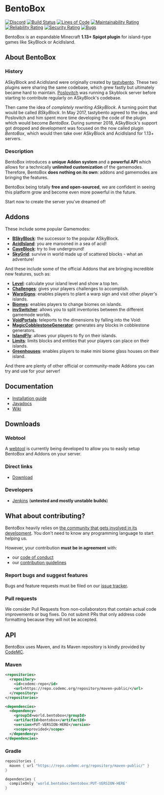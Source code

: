 # BentoBox

[![Discord](https://img.shields.io/discord/272499714048524288.svg?logo=discord)](https://discord.bentobox.world)
[![Build Status](https://ci.codemc.org/buildStatus/icon?job=BentoBoxWorld/BentoBox)](https://ci.codemc.org/job/BentoBoxWorld/job/BentoBox/)
[![Lines of Code](https://sonarcloud.io/api/project_badges/measure?project=world.bentobox:bentobox:develop&metric=ncloc)](https://sonarcloud.io/dashboard?id=world.bentobox:bentobox:develop)
[![Maintainability Rating](https://sonarcloud.io/api/project_badges/measure?project=world.bentobox:bentobox:develop&metric=sqale_rating)](https://sonarcloud.io/dashboard?id=world.bentobox%3Abentobox)
[![Reliability Rating](https://sonarcloud.io/api/project_badges/measure?project=world.bentobox:bentobox:develop&metric=reliability_rating)](https://sonarcloud.io/dashboard?id=world.bentobox:bentobox:develop)
[![Security Rating](https://sonarcloud.io/api/project_badges/measure?project=world.bentobox:bentobox:develop&metric=security_rating)](https://sonarcloud.io/dashboard?id=world.bentobox:bentobox:develop)
[![Bugs](https://sonarcloud.io/api/project_badges/measure?project=world.bentobox:bentobox:develop&metric=bugs)](https://sonarcloud.io/dashboard?id=world.bentobox:bentobox:develop)

BentoBox is an expandable Minecraft **1.13+ Spigot plugin** for island-type games like SkyBlock or AcidIsland.

## About BentoBox

### History

ASkyBlock and AcidIsland were originally created by [tastybento](https://github.com/tastybento).
These two plugins were sharing the same codebase, which grew fastly but ultimately became hard to maintain.
[Poslovitch](https://github.com/Poslovitch) was running a Skyblock server before starting to contribute regularly on ASkyBlock's codebase.

Then came the idea of *completely rewriting ASkyBlock*.
A turning point that would be called *BSkyBlock*.
In May 2017, tastybento agreed to the idea, and Poslovitch and him spent more time developing the code of the plugin which would become *BentoBox*.
During summer 2018, ASkyBlock's support got dropped and development was focused on the now called plugin *BentoBox*, which would then take over ASkyBlock and AcidIsland for 1.13+ servers.

### Description

BentoBox introduces a **unique Addon system** and a **powerful API** which allows for a technically **unlimited customization** of the gamemodes.
Therefore, BentoBox **does nothing on its own**: addons and gamemodes are bringing the features.

BentoBox being totally **free and open-sourced**, we are confident in seeing this platform grow and become even more powerful in the future.

Start now to create the server you've dreamed of!

## Addons
These include some popular Gamemodes:
* [**BSkyBlock**](https://github.com/BentoBoxWorld/BSkyBlock): the successor to the popular ASkyBlock.
* [**AcidIsland**](https://github.com/BentoBoxWorld/AcidIsland): you are marooned in a sea of acid!
* [**CaveBlock**](https://github.com/BentoBoxWorld/CaveBlock): try to live underground!
* [**SkyGrid**](https://github.com/BentoBoxWorld/SkyGrid): survive in world made up of scattered blocks - what an adventure!

And these include some of the official Addons that are bringing incredible new features, such as:
* [**Level**](https://github.com/BentoBoxWorld/Level): calculate your island level and show a top ten.
* [**Challenges**](https://github.com/BentoBoxWorld/Challenges): gives your players challenges to accomplish.
* [**WarpSigns**](https://github.com/BentoBoxWorld/addon-welcomewarpsigns): enables players to plant a warp sign and visit other player's islands.
* [**Biomes**](https://github.com/BentoBoxWorld/Biomes): enables players to change biomes on islands.
* [**invSwitcher**](https://github.com/BentoBoxWorld/addon-invSwitcher): allows you to split inventories between the different gamemode worlds.
* [**VoidPortals**](https://github.com/BentoBoxWorld/VoidPortals): teleports to the dimensions by falling into the Void:
* [**MagicCobblestoneGenerator**](https://github.com/BentoBoxWorld/MagicCobblestoneGenerator): generates any blocks in cobblestone generators.
* [**IslandFly**](https://github.com/BentoBoxWorld/IslandFly): allows your players to fly on their islands.
* [**Limits**](https://github.com/BentoBoxWorld/addon-limits): limits blocks and entities that your players can place on their islands.
* [**Greenhouses**](https://github.com/BentoBoxWorld/greenhouses): enables players to make mini biome glass houses on their island.

And there are plenty of other official or community-made Addons you can try and use for your server!

## Documentation

* [Installation guide](https://github.com/BentoBoxWorld/bentobox/wiki/Install-Bentobox)
* [Javadocs](https://bentoboxworld.github.io/BentoBox/)
* [Wiki](https://github.com/BentoBoxWorld/BentoBox/wiki)

## Downloads

### Webtool
A [webtool](https://bentobox-tool.herokuapp.com/) is currently being developed to allow you to easily setup BentoBox and Addons on your server.

### Direct links
* [Download](https://github.com/BentoBoxWorld/BentoBox/releases)

### Developers
* [Jenkins](https://ci.codemc.org/job/BentoBoxWorld/job/BentoBox/) (**untested and mostly unstable builds**)

## What about contributing?

BentoBox heavily relies on [the community that gets involved in its development](https://github.com/BentoBoxWorld/BentoBox/graphs/contributors).
You don't need to know any programming language to start helping us.

However, your contribution **must be in agreement** with:
* our [code of conduct](https://github.com/BentoBoxWorld/BentoBox/tree/master/.github/CODE_OF_CONDUCT.md)
* our [contribution guidelines](https://github.com/BentoBoxWorld/BentoBox/tree/master/.github/CONTRIBUTING.md)

### Report bugs and suggest features
Bugs and feature requests must be filed on our [issue tracker](https://github.com/BentoBoxWorld/BentoBox/issues).

### Pull requests
We consider Pull Requests from non-collaborators that contain actual code improvements or bug fixes.
Do not submit PRs that only address code formatting because they will not be accepted.

## API

BentoBox uses Maven, and its Maven repository is kindly provided by [CodeMC](https://codemc.org).

### Maven
```xml
<repositories>
  <repository>
    <id>codemc-repo</id>
    <url>https://repo.codemc.org/repository/maven-public/</url>
  </repository>
</repositories>

<dependencies>
  <dependency>
    <groupId>world.bentobox</groupId>
    <artifactId>bentobox</artifactId>
    <version>PUT-VERSION-HERE</version>
    <scope>provided</scope>
  </dependency>
</dependencies>
```

### Gradle
```groovy
repositories {
  maven { url "https://repo.codemc.org/repository/maven-public/" }
}

dependencies {
  compileOnly 'world.bentobox:bentobox:PUT-VERSION-HERE'
}
```
